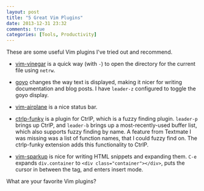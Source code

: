 ```yaml
---
layout: post
title: "5 Great Vim Plugins"
date: 2013-12-31 23:32
comments: true
categories: [Tools, Productivity]
---
```


These are some useful Vim plugins I've tried out and recommend.

 * [vim-vinegar](https://github.com/tpope/vim-vinegar) is a quick way (with `-`) to open the directory for the current file using `netrw`.

 * [goyo](https://github.com/junegunn/goyo.vim) changes the way text is displayed, making it nicer for writing documentation and blog posts. I have `leader-z` configured to toggle the goyo display.

 * [vim-airplane](https://github.com/bling/vim-airline) is a nice status bar.

 * [ctrlp-funky](https://github.com/tacahiroy/ctrlp-funky) is a plugin for CtrlP, which is a fuzzy finding plugin. `leader-p` brings up CtrlP, and `leader-b` brings up a most-recently-used buffer list, which also supports fuzzy finding by name. A feature from Textmate I was missing was a list of function names, that I could fuzzy find on. The ctrlp-funky extension adds this functionality to CtrlP.

 * [vim-sparkup](https://github.com/tristen/vim-sparkup) is nice for writing HTML snippets and expanding them. `C-e` expands `div.container` to `<div class="container"></div>`, puts the cursor in between the tag, and enters insert mode.
 
 What are your favorite Vim plugins?
